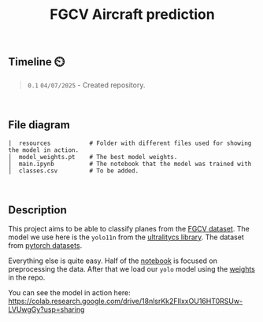 <div align="center">
  <h1>FGCV Aircraft prediction</h1>
</div>
<br>

## Timeline ⏲️

> `0.1` `04/07/2025` - Created repository.

<br>

## File diagram

```
|  resources           # Folder with different files used for showing the model in action.
│  model_weights.pt    # The best model weights.
│  main.ipynb          # The notebook that the model was trained with
│  classes.csv         # To be added.
```
<br>
  
## Description

This project aims to be able to classify planes from the [FGCV dataset](https://www.robots.ox.ac.uk/~vgg/data/fgvc-aircraft/). The model we use here is the `yolo11n` from the [ultralitycs library](https://docs.ultralytics.com/models/yolo11/). The dataset from [pytorch datasets](https://pytorch.org/vision/main/datasets.html#:~:text=FGVC%20Aircraft%20Dataset.). 

Everything else is quite easy. Half of the [notebook](main.ipynb) is focused on preprocessing the data. After that we load our `yolo` model using the [weights](model_weights.pt) in the repo.

You can see the model in action here: https://colab.research.google.com/drive/18nlsrKk2FIlxxOU16HT0RSUw-LVUwgGy?usp=sharing




